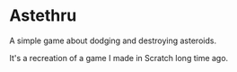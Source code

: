 # Astethru
A simple game about dodging and destroying asteroids.

It's a recreation of a game I made in Scratch long time ago.
